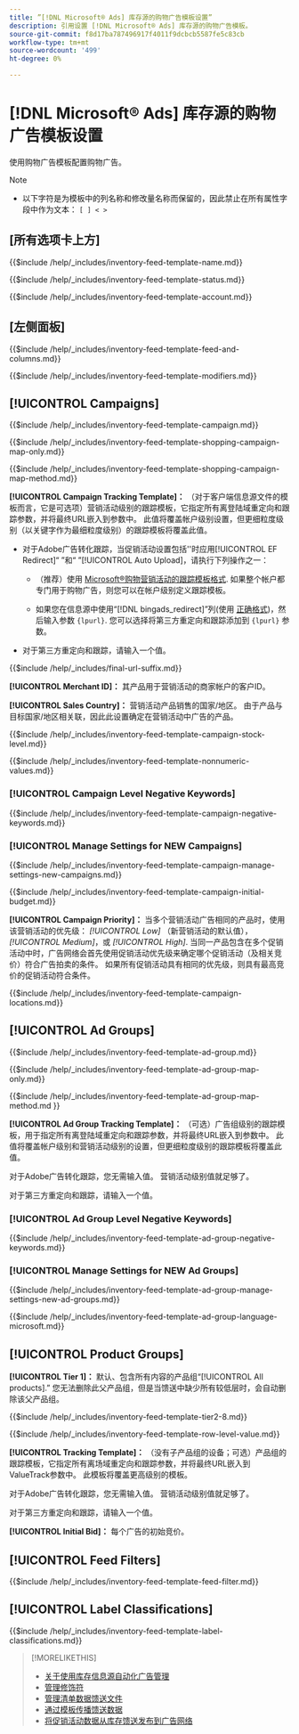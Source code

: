 ```yaml
---
title: ”[!DNL Microsoft® Ads] 库存源的购物广告模板设置”
description: 引用设置 [!DNL Microsoft® Ads] 库存源的购物广告模板。
source-git-commit: f8d17ba787496917f4011f9dcbcb5587fe5c83cb
workflow-type: tm+mt
source-wordcount: '499'
ht-degree: 0%

---
```


# [!DNL Microsoft® Ads] 库存源的购物广告模板设置

使用购物广告模板配置购物广告。

>[!NOTE]
>
>* 以下字符是为模板中的列名称和修改量名称而保留的，因此禁止在所有属性字段中作为文本：  `[ ] < > `


## \[所有选项卡上方\]

<!-- **Template Name:** -->

{{$include /help/_includes/inventory-feed-template-name.md}}

<!-- **Status:** -->

{{$include /help/_includes/inventory-feed-template-status.md}}

<!-- **Account:** -->

{{$include /help/_includes/inventory-feed-template-account.md}}

## \[左侧面板\]

<!-- **[!UICONTROL Feed &amp; Columns]:** -->

{{$include /help/_includes/inventory-feed-template-feed-and-columns.md}}

<!-- **[!UICONTROL Modifiers]:** -->

{{$include /help/_includes/inventory-feed-template-modifiers.md}}

## [!UICONTROL Campaigns]

<!-- **[!UICONTROL Campaign]:** -->

{{$include /help/_includes/inventory-feed-template-campaign.md}}

<!-- **[!UICONTROL Campaign Map Only]:** -->

{{$include /help/_includes/inventory-feed-template-shopping-campaign-map-only.md}}

<!-- **[!UICONTROL Campaign Map Method]:** -->

{{$include /help/_includes/inventory-feed-template-shopping-campaign-map-method.md}}

**[!UICONTROL Campaign Tracking Template]：** （对于客户端信息源文件的模板而言，它是可选项）营销活动级别的跟踪模板，它指定所有离登陆域重定向和跟踪参数，并将最终URL嵌入到参数中。 此值将覆盖帐户级别设置，但更细粒度级别（以关键字作为最细粒度级别）的跟踪模板将覆盖此值。

* 对于Adobe广告转化跟踪，当促销活动设置包括&#39;&#39;时应用[!UICONTROL EF Redirect]“ ”和“ ”[!UICONTROL Auto Upload]，请执行下列操作之一：

   * （推荐）使用 [Microsoft®购物营销活动的跟踪模板格式](/help/search-social-commerce/tracking/formats-click-tracking-microsoft.md). 如果整个帐户都专门用于购物广告，则您可以在帐户级别定义跟踪模板。

   * 如果您在信息源中使用“[!DNL bingads_redirect]”列(使用 [正确格式](/help/search-social-commerce/tracking/formats-click-tracking-microsoft.md))，然后输入参数 `{lpurl}`. 您可以选择将第三方重定向和跟踪添加到 `{lpurl}` 参数。

* 对于第三方重定向和跟踪，请输入一个值。

<!-- **[!UICONTROL Campaign Final URL Suffix]:** -->

{{$include /help/_includes/final-url-suffix.md}}

**[!UICONTROL Merchant ID]：** 其产品用于营销活动的商家帐户的客户ID。

**[!UICONTROL Sales Country]：** 营销活动产品销售的国家/地区。 由于产品与目标国家/地区相关联，因此此设置确定在营销活动中广告的产品。

<!-- **[!UICONTROL Stock Level]:** -->

{{$include /help/_includes/inventory-feed-template-campaign-stock-level.md}}

<!-- **[!UICONTROL This column has non-numeric values]:** -->

{{$include /help/_includes/inventory-feed-template-nonnumeric-values.md}}

### [!UICONTROL Campaign Level Negative Keywords]

{{$include /help/_includes/inventory-feed-template-campaign-negative-keywords.md}}

### [!UICONTROL Manage Settings for NEW Campaigns]

<!-- Flag/check box **[!UICONTROL Manage Settings for NEW Campaigns]:** -->

{{$include /help/_includes/inventory-feed-template-campaign-manage-settings-new-campaigns.md}}

<!-- **[!UICONTROL Initial Budget]:** -->

{{$include /help/_includes/inventory-feed-template-campaign-initial-budget.md}}

**[!UICONTROL Campaign Priority]：** 当多个营销活动广告相同的产品时，使用该营销活动的优先级： *[!UICONTROL Low]* （新营销活动的默认值）， *[!UICONTROL Medium]*，或 *[!UICONTROL High]*. 当同一产品包含在多个促销活动中时，广告网络会首先使用促销活动优先级来确定哪个促销活动（及相关竞价）符合广告拍卖的条件。 如果所有促销活动具有相同的优先级，则具有最高竞价的促销活动符合条件。

<!-- **[!UICONTROL Locations]:** -->

{{$include /help/_includes/inventory-feed-template-campaign-locations.md}}

## [!UICONTROL Ad Groups]

<!-- **[!UICONTROL Ad Group]:** -->

{{$include /help/_includes/inventory-feed-template-ad-group.md}}

<!-- **[!UICONTROL Map Only]:** -->

{{$include /help/_includes/inventory-feed-template-ad-group-map-only.md}}

<!-- **[!UICONTROL Map Method]:** -->

{{$include /help/_includes/inventory-feed-template-ad-group-map-method.md }}

**[!UICONTROL Ad Group Tracking Template]：** （可选）广告组级别的跟踪模板，用于指定所有离登陆域重定向和跟踪参数，并将最终URL嵌入到参数中。 此值将覆盖帐户级别和营销活动级别的设置，但更细粒度级别的跟踪模板将覆盖此值。

对于Adobe广告转化跟踪，您无需输入值。 营销活动级别值就足够了。

对于第三方重定向和跟踪，请输入一个值。

### [!UICONTROL Ad Group Level Negative Keywords]

{{$include /help/_includes/inventory-feed-template-ad-group-negative-keywords.md}}

### [!UICONTROL Manage Settings for NEW Ad Groups]

<!-- Flag/check box **[!UICONTROL Manage Settings for NEW Ad Groups]:** -->

{{$include /help/_includes/inventory-feed-template-ad-group-manage-settings-new-ad-groups.md}}

<!-- **[!UICONTROL Languages]:** -->

{{$include /help/_includes/inventory-feed-template-ad-group-language-microsoft.md}}

## [!UICONTROL Product Groups]

**[!UICONTROL Tier 1]：** 默认、包含所有内容的产品组“[!UICONTROL All products].” 您无法删除此父产品组，但是当馈送中缺少所有较低层时，会自动删除该父产品组。

<!-- **[!UICONTROL Tier 2 - Tier 8]:** -->

{{$include /help/_includes/inventory-feed-template-tier2-8.md}}

<!-- **[!UICONTROL Row Level Value]:** -->

{{$include /help/_includes/inventory-feed-template-row-level-value.md}}

**[!UICONTROL Tracking Template]：** （没有子产品组的设备；可选）产品组的跟踪模板，它指定所有离场域重定向和跟踪参数，并将最终URL嵌入到ValueTrack参数中。 此模板将覆盖更高级别的模板。

对于Adobe广告转化跟踪，您无需输入值。 营销活动级别值就足够了。

对于第三方重定向和跟踪，请输入一个值。

**[!UICONTROL Initial Bid]：** 每个广告的初始竞价。

## [!UICONTROL Feed Filters]

<!-- **\[Feed Filter\]:** -->

{{$include /help/_includes/inventory-feed-template-feed-filter.md}}

## [!UICONTROL Label Classifications]

<!-- **\[Component\] [!UICONTROL Label Classifications] &gt; `[Label Classification and Value`]:** -->

{{$include /help/_includes/inventory-feed-template-label-classifications.md}}

>[!MORELIKETHIS]
>
>* [关于使用库存信息源自动化广告管理](../inventory-feeds-about.md)
>* [管理修饰符](../modifiers-manage.md)
>* [管理清单数据馈送文件](/help/search-social-commerce/campaign-management/inventory-feeds/feed-files-manage.md)
>* [通过模板传播馈送数据](../feed-data-propagate.md)
>* [将促销活动数据从库存馈送发布到广告网络](../propagated-data-post.md)

